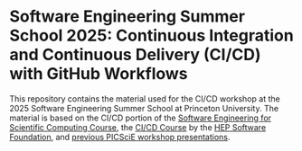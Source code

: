 # Software Engineering Summer School 2025: Continuous Integration and Continuous Delivery (CI/CD) with GitHub Workflows

This repository contains the material used for the CI/CD workshop at the 2025 Software Engineering Summer School at Princeton University. The material is based on the CI/CD portion of the [Software Engineering for Scientific Computing Course](https://henryiii.github.io/se-for-sci/content/intro.html), the [CI/CD Course](https://hsf-training.github.io/hsf-training-cicd-github/) by the [HEP Software Foundation](https://hepsoftwarefoundation.org/), and [previous PICSciE workshop presentations](https://github.com/ariostas-talks/2025-01-21-wintersession-cicd).
